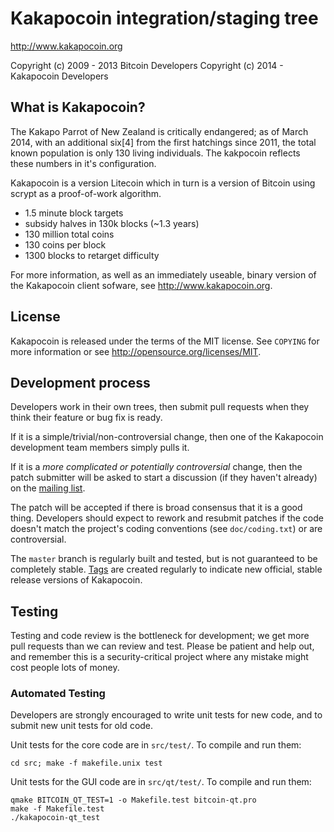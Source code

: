 Kakapocoin integration/staging tree
================================

http://www.kakapocoin.org

Copyright (c) 2009 - 2013 Bitcoin Developers
Copyright (c) 2014 - Kakapocoin Developers

What is Kakapocoin?
----------------
The Kakapo Parrot of New Zealand is critically endangered; as of March 2014, with an additional six[4] from the first hatchings since 2011, the total known population is only 130 living individuals. The kakpocoin reflects these numbers in it's configuration.

Kakapocoin is a version Litecoin which in turn is a version of Bitcoin using scrypt as a proof-of-work algorithm.
 - 1.5 minute block targets
 - subsidy halves in 130k blocks (~1.3 years)
 - 130 million total coins
 - 130 coins per block
 - 1300 blocks to retarget difficulty


For more information, as well as an immediately useable, binary version of
the Kakapocoin client sofware, see http://www.kakapocoin.org.

License
-------

Kakapocoin is released under the terms of the MIT license. See `COPYING` for more
information or see http://opensource.org/licenses/MIT.

Development process
-------------------

Developers work in their own trees, then submit pull requests when they think
their feature or bug fix is ready.

If it is a simple/trivial/non-controversial change, then one of the Kakapocoin
development team members simply pulls it.

If it is a *more complicated or potentially controversial* change, then the patch
submitter will be asked to start a discussion (if they haven't already) on the
[mailing list](http://sourceforge.net/mailarchive/forum.php?forum_name=bitcoin-development).

The patch will be accepted if there is broad consensus that it is a good thing.
Developers should expect to rework and resubmit patches if the code doesn't
match the project's coding conventions (see `doc/coding.txt`) or are
controversial.

The `master` branch is regularly built and tested, but is not guaranteed to be
completely stable. [Tags](https://github.com/bitcoin/bitcoin/tags) are created
regularly to indicate new official, stable release versions of Kakapocoin.

Testing
-------

Testing and code review is the bottleneck for development; we get more pull
requests than we can review and test. Please be patient and help out, and
remember this is a security-critical project where any mistake might cost people
lots of money.

### Automated Testing

Developers are strongly encouraged to write unit tests for new code, and to
submit new unit tests for old code.

Unit tests for the core code are in `src/test/`. To compile and run them:

    cd src; make -f makefile.unix test

Unit tests for the GUI code are in `src/qt/test/`. To compile and run them:

    qmake BITCOIN_QT_TEST=1 -o Makefile.test bitcoin-qt.pro
    make -f Makefile.test
    ./kakapocoin-qt_test

